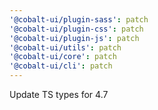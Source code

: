 ```yaml
---
'@cobalt-ui/plugin-sass': patch
'@cobalt-ui/plugin-css': patch
'@cobalt-ui/plugin-js': patch
'@cobalt-ui/utils': patch
'@cobalt-ui/core': patch
'@cobalt-ui/cli': patch
---
```


Update TS types for 4.7
